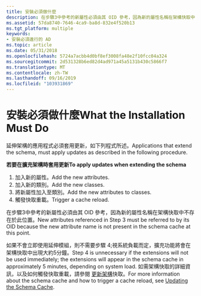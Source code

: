 ```yaml
---
title: 安裝必須做什麼
description: 在步驟3中參考的新屬性必須由其 OID 參考，因為新的屬性名稱在架構快取中不存在於此位置。
ms.assetid: 57da8740-7646-4ca9-ba8d-832e4f520b13
ms.tgt_platform: multiple
keywords:
- 安裝必須進行的 AD
ms.topic: article
ms.date: 05/31/2018
ms.openlocfilehash: 5724a7acbb4d0bf8ef3008fa48e2f10fcc04a324
ms.sourcegitcommit: 2d531328b6ed82d4ad971a45a5131b430c5866f7
ms.translationtype: MT
ms.contentlocale: zh-TW
ms.lasthandoff: 09/16/2019
ms.locfileid: "103931869"
---
```

# <a name="what-the-installation-must-do"></a><span data-ttu-id="76b03-104">安裝必須做什麼</span><span class="sxs-lookup"><span data-stu-id="76b03-104">What the Installation Must Do</span></span>

<span data-ttu-id="76b03-105">延伸架構的應用程式必須套用更新，如下列程式所述。</span><span class="sxs-lookup"><span data-stu-id="76b03-105">Applications that extend the schema, must apply updates as described in the following procedure.</span></span>

<span data-ttu-id="76b03-106">**若要在擴充架構時套用更新**</span><span class="sxs-lookup"><span data-stu-id="76b03-106">**To apply updates when extending the schema**</span></span>

1.  <span data-ttu-id="76b03-107">加入新的屬性。</span><span class="sxs-lookup"><span data-stu-id="76b03-107">Add the new attributes.</span></span>
2.  <span data-ttu-id="76b03-108">加入新的類別。</span><span class="sxs-lookup"><span data-stu-id="76b03-108">Add the new classes.</span></span>
3.  <span data-ttu-id="76b03-109">將新屬性加入至類別。</span><span class="sxs-lookup"><span data-stu-id="76b03-109">Add the new attributes to classes.</span></span>
4.  <span data-ttu-id="76b03-110">觸發快取重載。</span><span class="sxs-lookup"><span data-stu-id="76b03-110">Trigger a cache reload.</span></span>

<span data-ttu-id="76b03-111">在步驟3中參考的新屬性必須由其 OID 參考，因為新的屬性名稱在架構快取中不存在於此位置。</span><span class="sxs-lookup"><span data-stu-id="76b03-111">New attributes referenced in Step 3 must be referred to by its OID because the new attribute name is not present in the schema cache at this point.</span></span>

<span data-ttu-id="76b03-112">如果不會立即使用延伸模組，則不需要步驟 4;視系統負載而定，擴充功能將會在架構快取中出現大約5分鐘。</span><span class="sxs-lookup"><span data-stu-id="76b03-112">Step 4 is unnecessary if the extensions will not be used immediately; the extensions will appear in the schema cache in approximately 5 minutes, depending on system load.</span></span> <span data-ttu-id="76b03-113">如需架構快取的詳細資訊，以及如何觸發快取重載，請參閱 [更新架構](updating-the-schema-cache.md)快取。</span><span class="sxs-lookup"><span data-stu-id="76b03-113">For more information about the schema cache and how to trigger a cache reload, see [Updating the Schema Cache](updating-the-schema-cache.md).</span></span>

 

 





